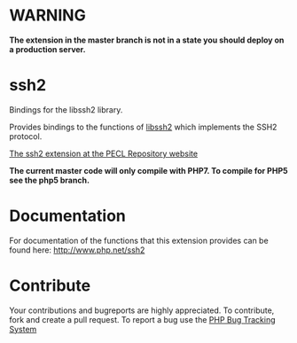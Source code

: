 WARNING
=======

**The extension in the master branch is not in a state you should deploy on a production server.**


ssh2
====

Bindings for the libssh2 library.

Provides bindings to the functions of [libssh2](http:/libssh2.org/) which implements the SSH2 protocol.

[The ssh2 extension at the PECL Repository website](http://pecl.php.net/package/ssh2)

**The current master code will only compile with PHP7. To compile for PHP5 see the php5 branch.**

Documentation
=============

For documentation of the functions that this extension provides can be found here: http://www.php.net/ssh2

Contribute
==========

Your contributions and bugreports are highly appreciated. To contribute, fork and create a pull request. To report a
bug use the [PHP Bug Tracking System](https://bugs.php.net/)
